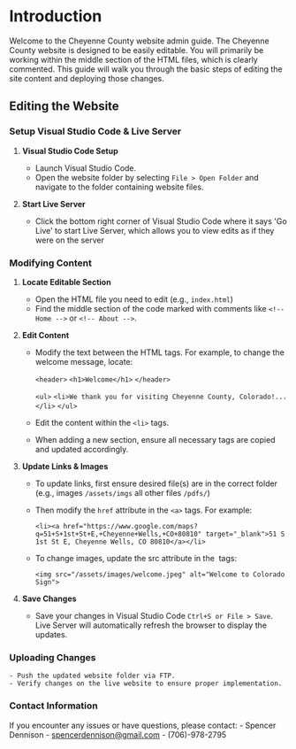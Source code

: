 # Introduction
Welcome to the Cheyenne County website admin guide. The Cheyenne County website is designed to be easily editable. You will primarily be working within the middle section of the HTML files, which is clearly commented. This guide will walk you through the basic steps of editing the site content and deploying those changes.

## Editing the Website

### Setup Visual Studio Code & Live Server
1. **Visual Studio Code Setup**
    - Launch Visual Studio Code.
    - Open the website folder by selecting `File > Open Folder` and navigate to the folder containing website files.

2. **Start Live Server**
    - Click the bottom right corner of Visual Studio Code where it says 'Go Live' to start Live Server, which allows you to view edits as if they were on the server

### Modifying Content
1. **Locate Editable Section**
    - Open the HTML file you need to edit (e.g., `index.html`)
    - Find the middle section of the code marked with comments like `<!-- Home -->` or `<!-- About -->`.

2. **Edit Content**
    - Modify the text between the HTML tags. For example, to change the welcome message, locate:

        `<header>`
            `<h1>Welcome</h1>`
        `</header>`

        `<ul>`
            `<li>We thank you for visiting Cheyenne County, Colorado!...</li>`
        `</ul>`

    - Edit the content within the `<li>` tags.
    - When adding a new section, ensure all necessary tags are copied and updated accordingly.

3. **Update Links & Images**
    - To update links, first ensure desired file(s) are in the correct folder (e.g., images `/assets/imgs` all other files `/pdfs/`) 
    - Then modify the `href` attribute in the `<a>` tags. For example:

        `<li><a href="https://www.google.com/maps?q=51+S+1st+St+E,+Cheyenne+Wells,+CO+80810" target="_blank">51 S 1st St E, Cheyenne Wells, CO 80810</a></li>`

    - To change images, update the src attribute in the <img> tags:

        `<img src="/assets/images/welcome.jpeg" alt="Welcome to Colorado Sign">`

4. **Save Changes**
    - Save your changes in Visual Studio Code `Ctrl+S or File > Save`. Live Server will automatically refresh the browser to display the updates.
 
### Uploading Changes
    - Push the updated website folder via FTP.
    - Verify changes on the live website to ensure proper implementation.

### Contact Information
If you encounter any issues or have questions, please contact:
    - Spencer Dennison
    - spencerdennison@gmail.com
    - (706)-978-2795